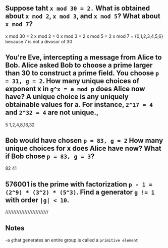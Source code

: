 ## Suppose taht `x mod 30 = 2.` What is obtained about `x mod 2`, `x mod 3`, and `x mod 5`? What about `x mod 7`?

x mod 30 = 2
x mod 2  = 0
x mod 3  = 2
x mod 5  = 2
x mod 7  = {0,1,2,3,4,5,6} because 7 is not a divosor of 30

## You're Eve, intercepting  a message from Alice to Bob. Alice asked Bob to choose a prime larger than 30 to construct a prime field. You choose `p = 31, g = 2`. How many unique choices of exponent x in `g^x = a mod p` does Alice now have? A unique choice is any uniquely obtainable values for a. For instance, `2^17 = 4` and `2^32 = 4` are not unique.,

5
1,2,4,8,16,32


## Bob would have chosen `p = 83, g = 2` How many unique choices for x does Alice have now? What if Bob chose `p = 83, g = 3`?

82
41

## 576001 is the prime with factorization `p - 1 = (2^9) * (3^2) * (5^3)`. Find a generator `g != 1` with order `|g| < 10`.

///////////////////////////

## Notes
-a `g`that generates an entire group is called a `primitive element`